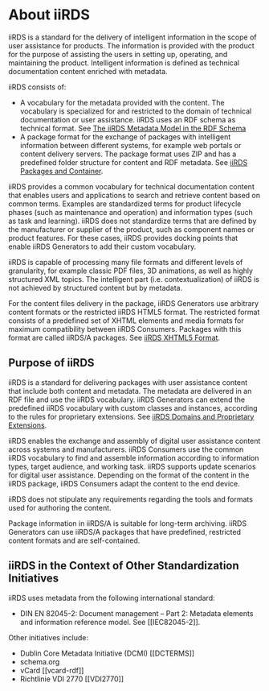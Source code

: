
# About iiRDS

iiRDS is a standard for the delivery of intelligent information in the scope of user assistance for products. The information is provided with the product for the purpose of assisting the users in setting up, operating, and maintaining the product. Intelligent information is defined as technical documentation content enriched with metadata.

iiRDS consists of:

* A vocabulary for the metadata provided with the content. The vocabulary is specialized for and restricted to the domain of technical documentation or user assistance. iiRDS uses an RDF schema as technical format. See [The iiRDS Metadata Model in the RDF Schema](#the-iirds-metadata-model-in-the-rdf-schema)
* A package format for the exchange of packages with intelligent information between different systems, for example web portals or content delivery servers. The package format uses ZIP and has a predefined folder structure for content and RDF metadata. See [iiRDS Packages and Container](#iirds-package-and-container).

iiRDS provides a common vocabulary for technical documentation content that enables users and applications to search and retrieve content based on common terms. Examples are standardized terms for product lifecycle phases (such as maintenance and operation) and information types (such as task and learning). iiRDS does not standardize terms that are defined by the manufacturer or supplier of the product, such as component names or product features. For these cases, iiRDS provides docking points that enable iiRDS Generators to add their custom vocabulary.

iiRDS is capable of processing many file formats and different levels of granularity, for example classic PDF files, 3D animations, as well as highly structured XML topics. The intelligent part (i.e. contextualization) of iiRDS is not achieved by structured content but by metadata. 

For the content files delivery in the package, iiRDS Generators use arbitrary content formats or the restricted iiRDS HTML5 format. The restricted format consists of a predefined set of XHTML elements and media formats for maximum compatibility between iiRDS Consumers. Packages with this format are called <a>iiRDS/A package</a>s. See [iiRDS XHTML5 Format](#iirds-xhtml5-format).

## Purpose of iiRDS
iiRDS is a standard for delivering packages with user assistance content that include both content and metadata. The metadata are delivered in an RDF file and use the iiRDS vocabulary. iiRDS Generators can extend the predefined iiRDS vocabulary with custom classes and instances, according to the rules for proprietary extensions. See [iiRDS Domains and Proprietary Extensions](#iirds-domains-and-proprietary-extensions).

iiRDS enables the exchange and assembly of digital user assistance content across systems and manufacturers. iiRDS Consumers use the common iiRDS vocabulary to find and assemble information according to information types, target audience, and working task. iiRDS supports update scenarios for digital user assistance. Depending on the format of the content in the iiRDS package, iiRDS Consumers adapt the content to the end device.

iiRDS does not stipulate any requirements regarding the tools and formats used for authoring the content.

Package information in iiRDS/A is suitable for long-term archiving. iiRDS Generators can use iiRDS/A packages that have predefined, restricted content formats and are self-contained. 

## iiRDS in the Context of Other Standardization Initiatives

iiRDS uses metadata from the following international standard:

* DIN EN 82045-2: Document management – Part 2: Metadata elements and information reference model. See [[IEC82045-2]].

Other initiatives include:

* Dublin Core Metadata Initiative (DCMI) [[DCTERMS]]
* schema.org
* vCard [[vcard-rdf]]
* Richtlinie VDI 2770 [[VDI2770]]
